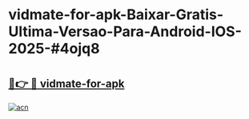 # vidmate-for-apk-Baixar-Gratis-Ultima-Versao-Para-Android-IOS-2025-#4ojq8

# <h2><a href="https://ainizakaria.my?title=vidmate-for-apk&ref=24M">🔗👉 🔴 vidmate-for-apk</a></h2>

[![acn](https://github.com/user-attachments/assets/0f9c940e-d8b0-45ae-aac7-cd30a18b3e1c)](https://ainizakaria.my?title=vidmate-for-apk&ref=24M)

